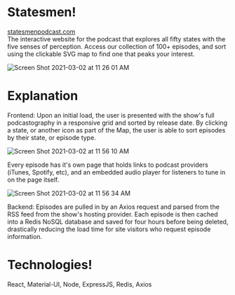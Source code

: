 # Statesmen!
<a href="http://statesmenpodcast.com">statesmenpodcast.com</a>
<br />
The interactive website for the podcast that explores all fifty states with the five senses of perception.
Access our collection of 100+ episodes, and sort using the clickable SVG map to find one that peaks your interest.

![Screen Shot 2021-03-02 at 11 26 01 AM](https://user-images.githubusercontent.com/71295717/109688601-1381c480-7b4a-11eb-9e5e-bfc49b8462c2.png)

# Explanation
Frontend: Upon an initial load, the user is presented with the show's full podcastography in a responsive grid and sorted by release date. By clicking a state, or another icon as part of the Map, the user is able to sort episodes by their state, or episode type.

![Screen Shot 2021-03-02 at 11 56 10 AM](https://user-images.githubusercontent.com/71295717/109692557-4af27000-7b4e-11eb-8e49-375aab202faa.png)

Every episode has it's own page that holds links to podcast providers (iTunes, Spotify, etc), and an embedded audio player for listeners to tune in on the page itself.

![Screen Shot 2021-03-02 at 11 56 34 AM](https://user-images.githubusercontent.com/71295717/109692605-59408c00-7b4e-11eb-8408-0f4a1d689d62.png)


Backend: Episodes are pulled in by an Axios request and parsed from the RSS feed from the show's hosting provider. Each episode is then cached into a Redis NoSQL database and saved for four hours before being deleted, drastically reducing the load time for site visitors who request episode information.

# Technologies!
React, Material-UI, Node, ExpressJS, Redis, Axios
